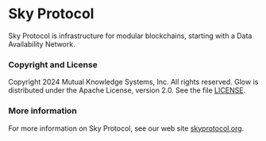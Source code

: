 # Sky Protocol

Sky Protocol is infrastructure for modular blockchains, starting with
a Data Availability Network.

### Copyright and License

Copyright 2024 Mutual Knowledge Systems, Inc. All rights reserved.
Glow is distributed under the Apache License, version 2.0. See the file [LICENSE](LICENSE).

### More information

For more information on Sky Protocol, see our web site
[skyprotocol.org](https://skyprotocol.org).
